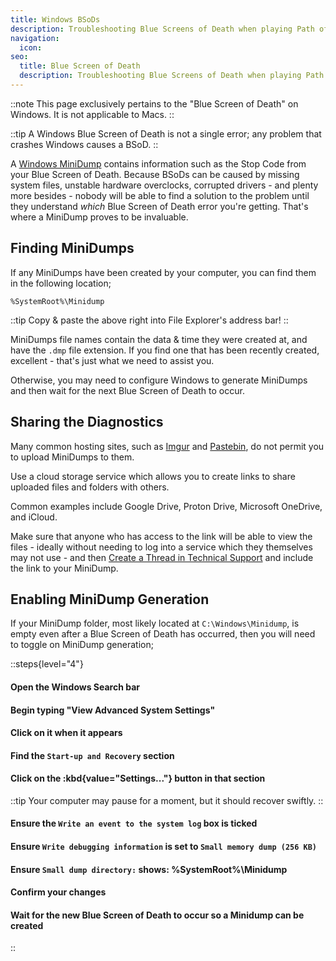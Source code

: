 ```yaml
---
title: Windows BSoDs
description: Troubleshooting Blue Screens of Death when playing Path of Exile
navigation:
  icon:
seo:
  title: Blue Screen of Death
  description: Troubleshooting Blue Screens of Death when playing Path of Exile
---
```


::note
This page exclusively pertains to the "Blue Screen of Death" on Windows. It is not applicable to Macs.
::

::tip
A Windows Blue Screen of Death is not a single error; any problem that crashes Windows causes a BSoD.
::

A <a href="https://learn.microsoft.com/en-us/troubleshoot/windows-client/performance/read-small-memory-dump-file" target="_blank" rel="noopener noreferrer">Windows MiniDump</a> contains information such as the Stop Code from your Blue Screen of Death. Because BSoDs can be caused by missing system files, unstable hardware overclocks, corrupted drivers - and plenty more besides - nobody will be able to find a solution to the problem until they understand _which_ Blue Screen of Death error you're getting. That's where a MiniDump proves to be invaluable.
 
 
## Finding MiniDumps

If any MiniDumps have been created by your computer, you can find them in the following location;

`%SystemRoot%\Minidump`

::tip
Copy & paste the above right into File Explorer's address bar!
::

MiniDumps file names contain the data & time they were created at, and have the `.dmp` file extension. If you find one that has been recently created, excellent - that's just what we need to assist you.

Otherwise, you may need to configure Windows to generate MiniDumps and then wait for the next Blue Screen of Death to occur.
 
 
## Sharing the Diagnostics

Many common hosting sites, such as <a href="https://imgur.com" target="_blank" rel="noopener noreferrer">Imgur</a> and <a href="https://pastebin.com" target="_blank" rel="noopener noreferrer">Pastebin</a>, do not permit you to upload MiniDumps to them.

Use a cloud storage service which allows you to create links to share uploaded files and folders with others.

Common examples include Google Drive, Proton Drive, Microsoft OneDrive, and iCloud.

Make sure that anyone who has access to the link will be able to view the files - ideally without needing to log into a service which they themselves may not use - and then [Create a Thread in Technical Support](/miscellaneous/other/create-a-thread-in-technical-support) and include the link to your MiniDump.
 
 
## Enabling MiniDump Generation

If your MiniDump folder, most likely located at `C:\Windows\Minidump`, is empty even after a Blue Screen of Death has occurred, then you will need to toggle on MiniDump generation;

::steps{level="4"}
#### Open the Windows Search bar

#### Begin typing "View Advanced System Settings"

#### Click on it when it appears

#### Find the `Start-up and Recovery` section

#### Click on the :kbd{value="Settings..."} button in that section

::tip
Your computer may pause for a moment, but it should recover swiftly.
::

#### Ensure the `Write an event to the system log` box is ticked

#### Ensure `Write debugging information` is set to `Small memory dump (256 KB)`

#### Ensure `Small dump directory:` shows: %SystemRoot%\Minidump

#### Confirm your changes

#### Wait for the new Blue Screen of Death to occur so a Minidump can be created
::


